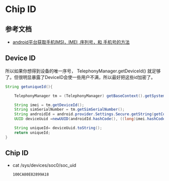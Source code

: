 # Chip ID

## 参考文档

* [android平台获取手机IMSI，IMEI ,序列号，和 手机号的方法](https://www.cnblogs.com/tyjsjl/p/3585051.html)

## Device ID

所以如果你想得到设备的唯一序号， TelephonyManager.getDeviceId() 就足够了。但很明显暴露了DeviceID会使一些用户不满，所以最好把这些id加密了。

```Java
String getuniqueId(){

    TelephonyManager tm = (TelephonyManager) getBaseContext().getSystemService(Context.TELEPHONY_SERVICE);

    String imei = tm.getDeviceId();
    String simSerialNumber = tm.getSimSerialNumber();
    String androidId = android.provider.Settings.Secure.getString(getContentResolver(),android.provider.Settings.Secure.ANDROID_ID);
    UUID deviceUuid =newUUID(androidId.hashCode(), ((long)imei.hashCode() << 32) |simSerialNumber.hashCode());

    String uniqueId= deviceUuid.toString();
    return uniqueId;
}
```

## Chip ID

* cat /sys/devices/soc0/soc_uid
  ```
  100CA80E82899A18
  ```